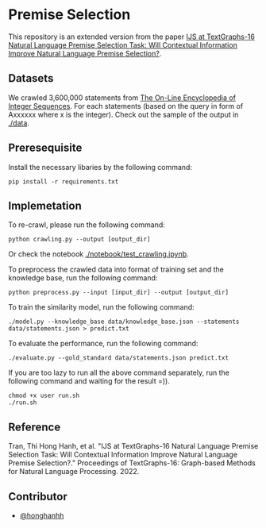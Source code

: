 # Premise Selection

This repository is an extended version from the paper [IJS at TextGraphs-16 Natural Language Premise Selection Task: Will Contextual Information Improve Natural Language Premise Selection?](https://aclanthology.org/2022.textgraphs-1.12.pdf).

## Datasets

We crawled 3,600,000 statements from [The On-Line Encyclopedia of Integer Sequences](http://oeis.org/A001477). For each statements (based on the query in form of Axxxxxx where x is the integer). Check out the sample of the output in [./data](./data/).

## Preresequisite

Install the necessary libaries by the following command:

```
pip install -r requirements.txt
```

## Implemetation

To re-crawl, please run the following command:

```
python crawling.py --output [output_dir]
```
Or check the notebook [./notebook/test_crawling.ipynb](./notebook/test_crawling.ipynb).

To preprocess the crawled data into format of training set and the knowledge base, run the following command:

```
python preprocess.py --input [input_dir] --output [output_dir]
```

To train the similarity model, run the following command:

```
./model.py --knowledge_base data/knowledge_base.json --statements data/statements.json > predict.txt
```

To evaluate the performance, run the following command:
```
./evaluate.py --gold_standard data/statements.json predict.txt
```

If you are too lazy to run all the above command separately, run the following command and waiting for the result =)).

```
chmod +x user run.sh
./run.sh
```

## Reference

Tran, Thi Hong Hanh, et al. "IJS at TextGraphs-16 Natural Language Premise Selection Task: Will Contextual Information Improve Natural Language Premise Selection?." Proceedings of TextGraphs-16: Graph-based Methods for Natural Language Processing. 2022.

## Contributor

- [@honghanhh](https://github.com/honghanhh/)
